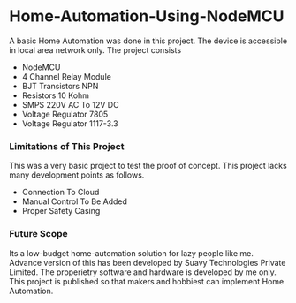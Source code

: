 # Home-Automation-Using-NodeMCU
A basic Home Automation was done in this project. The device is accessible in local area network only.
The project consists
  - NodeMCU
  - 4 Channel Relay Module
  - BJT Transistors NPN
  - Resistors 10 Kohm
  - SMPS 220V AC To 12V DC
  - Voltage Regulator 7805
  - Voltage Regulator 1117-3.3

### Limitations of This Project
This was a very basic project to test the proof of concept.
This project lacks many development points as follows.
  - Connection To Cloud
  - Manual Control To Be Added
  - Proper Safety Casing

### Future Scope
Its a low-budget home-automation solution for lazy people like me.
Advance version of this has been developed by Suavy Technologies Private Limited. The properietry software and hardware is developed by me only. This project is published so that makers and hobbiest can implement Home Automation.

